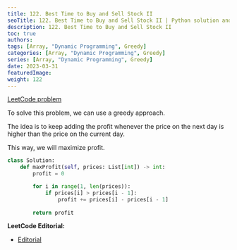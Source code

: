 ```yaml
---
title: 122. Best Time to Buy and Sell Stock II
seoTitle: 122. Best Time to Buy and Sell Stock II | Python solution and explanation
description: 122. Best Time to Buy and Sell Stock II
toc: true
authors:
tags: [Array, "Dynamic Programming", Greedy]
categories: [Array, "Dynamic Programming", Greedy]
series: [Array, "Dynamic Programming", Greedy]
date: 2023-03-31
featuredImage:
weight: 122
---
```


[LeetCode problem](https://leetcode.com/problems/best-time-to-buy-and-sell-stock-ii/description/)

To solve this problem, we can use a greedy approach.

The idea is to keep adding the profit whenever the price on the next day is higher than the price on the current day.

This way, we will maximize profit.

```python
class Solution:
    def maxProfit(self, prices: List[int]) -> int:
        profit = 0

        for i in range(1, len(prices)):
            if prices[i] > prices[i - 1]:
                profit += prices[i] - prices[i - 1]
        
        return profit
```

**LeetCode Editorial:**

- [Editorial](https://leetcode.com/problems/best-time-to-buy-and-sell-stock-ii/editorial/)
